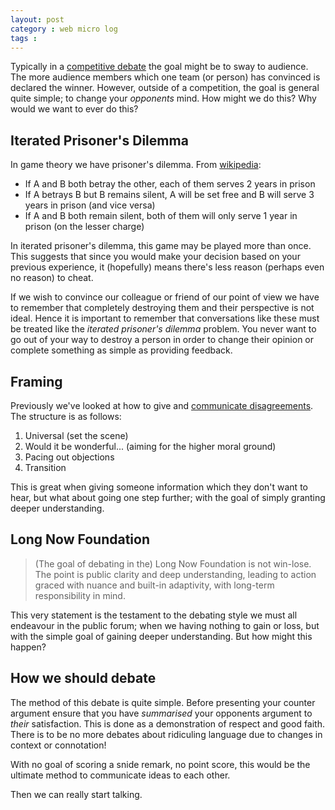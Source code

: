 ```yaml
---
layout: post
category : web micro log
tags : 
---
```


Typically in a [competitive debate](http://en.wikipedia.org/wiki/Debate#Competitive_debate) the goal might be to sway to audience. The more audience members which one team (or person) has convinced is declared the winner. However, outside of a competition, the goal is general quite simple; to change your _opponents_ mind. How might we do this? Why would we want to ever do this?

## Iterated Prisoner's Dilemma

In game theory we have prisoner's dilemma. From [wikipedia](http://en.wikipedia.org/wiki/Prisoner's_dilemma):

*  If A and B both betray the other, each of them serves 2 years in prison  
*  If A betrays B but B remains silent, A will be set free and B will serve 3 years in prison (and vice versa)  
*  If A and B both remain silent, both of them will only serve 1 year in prison (on the lesser charge)  

In iterated prisoner's dilemma, this game may be played more than once. This suggests that since you would make your decision based on your previous experience, it (hopefully) means there's less reason (perhaps even no reason) to cheat. 

If we wish to convince our colleague or friend of our point of view we have to remember that completely destroying them and their perspective is not ideal. Hence it is important to remember that conversations like these must be treated like the _iterated prisoner's dilemma_ problem. You never want to go out of your way to destroy a person in order to change their opinion or complete something as simple as  providing feedback. 

## Framing

Previously we've looked at how to give and [communicate disagreements](http://charliec443.github.io/web%20micro%20log/2014/05/21/Framing/). The structure is as follows:

1. Universal (set the scene)
2. Would it be wonderful... (aiming for the higher moral ground)
3. Pacing out objections 
4. Transition

This is great when giving someone information which they don't want to hear, but what about going one step further; with the goal of simply granting deeper understanding. 

## Long Now Foundation

>  (The goal of debating in the) Long Now Foundation is not win-lose. The point is public clarity and deep understanding, leading to action graced with nuance and built-in adaptivity, with long-term responsibility in mind. 

This very statement is the testament to the debating style we must all endeavour in the public forum; when we having nothing to gain or loss, but with the simple goal of gaining deeper understanding. But how might this happen?

## How we should debate

The method of this debate is quite simple. Before presenting your counter argument ensure that you have _summarised_ your opponents argument to _their_ satisfaction. This is done as a demonstration of respect and good faith. There is to be no more debates about ridiculing language due to changes in context or connotation! 

With no goal of scoring a snide remark, no point score, this would be the ultimate method to communicate ideas to each other. 

Then we can really start talking.

